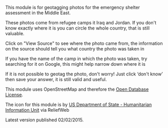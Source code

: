 <p>This module is for geotagging photos for the emergency shelter assessment in the Middle East.</p>

 <p>These photos come from refugee camps it Iraq and Jordan. If you don't know exactly where it is you can circle the whole country, that is still valuable.
</p>
<p>Click on "View Source" to see where the photo came from, the information on the source should tell you what country the photo was taken in</p>
<p>If you have the name of the camp in which the photo was taken, try searching for it on Google, this might help narrow down where it is</p>
<p>If it is not possible to geotag the photo, don't worry! Just click ‘don't know’ then save your answer, it is still valid and useful.
</p>
<p>This module uses OpenStreetMap and therefore the <a href="http://www.openstreetmap.org/copyright">Open Database License</a>.
</p>
<p>The icon for this module is by <a href="http://reliefweb.int/report/syrian-arab-republic/syria-regional-refugee-crisis-camp-and-non-camp-populations-18-june-2013">US Department of State - Humanitarian Information Unit</a> via ReliefWeb</p>

<p>Latest version published 02/02/2015.</p>
